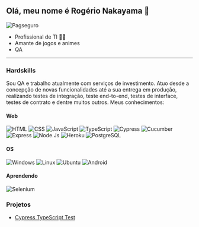## Olá, meu nome é Rogério Nakayama 👋

![Pagseguro](https://img.shields.io/badge/Pagbank-FFC801?style=for-the-badge&logo=pagseguro&logoColor=black)

- Profissional de TI 👩‍💻
- Amante de jogos e animes
- QA

----

### Hardskills

Sou QA e trabalho atualmente com serviços de investimento. Atuo desde a concepção de novas funcionalidades até a sua entrega em produção, realizando testes de integração, teste end-to-end, testes de interface, testes de contrato e dentre muitos outros. Meus conhecimentos:  

#### Web

![HTML](https://img.shields.io/badge/HTML5-E34F26?style=for-the-badge&logo=html5&logoColor=white)
![CSS](https://img.shields.io/badge/CSS3-1572B6?style=for-the-badge&logo=css3&logoColor=white)
![JavaScript](https://img.shields.io/badge/JavaScript-yellow?style=for-the-badge&logo=javascript&logoColor=white)
![TypeScript](https://img.shields.io/badge/Typescript-blue?style=for-the-badge&logo=typescript&logoColor=white)
![Cypress](https://img.shields.io/badge/Cypress-black?style=for-the-badge&logo=cypress&logoColor=white)
![Cucumber](https://img.shields.io/badge/Cucumber-green?style=for-the-badge&logo=cucumber&logoColor=white)  
![Express](https://img.shields.io/badge/Express-blue?style=for-the-badge&logo=express&logoColor=black)
![Node.Js](https://img.shields.io/badge/Node.js-43853D?style=for-the-badge&logo=node.js&logoColor=white)
![Heroku](https://img.shields.io/badge/Heroku-430098?style=for-the-badge&logo=heroku&logoColor=white)
![PostgreSQL](https://img.shields.io/badge/postgresql-4169E1?style=for-the-badge&logo=postgresql&logoColor=black)

#### OS

![Windows](https://img.shields.io/badge/Windows-blue?style=for-the-badge&logo=windows&logoColor=white)
![Linux](https://img.shields.io/badge/Linux-FCC624?style=for-the-badge&logo=linux&logoColor=black)
![Ubuntu](https://img.shields.io/badge/Ubuntu-orange?style=for-the-badge&logo=ubuntu&logoColor=black)
![Android](https://img.shields.io/badge/Android-green?style=for-the-badge&logo=android&logoColor=black)


#### Aprendendo

![Selenium](https://img.shields.io/badge/selenium-black?style=for-the-badge&logo=selenium&logoColor=white&color=#43B02A)

### Projetos

- [Cypress TypeScript Test](https://github.com/Rogerio-N/cypress-ts-test)

<!--
**Rogerio-N/Rogerio-N** is a ✨ _special_ ✨ repository because its `README.md` (this file) appears on your GitHub profile.

Here are some ideas to get you started:

- 🔭 I’m currently working on ...
- 🌱 I’m currently learning ...
- 👯 I’m looking to collaborate on ...
- 🤔 I’m looking for help with ...
- 💬 Ask me about ...
- 📫 How to reach me: ...
- 😄 Pronouns: ...
- ⚡ Fun fact: ...
-->
